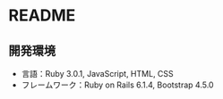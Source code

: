# README
## 開発環境
- 言語：Ruby 3.0.1, JavaScript, HTML, CSS
- フレームワーク：Ruby on Rails 6.1.4, Bootstrap 4.5.0